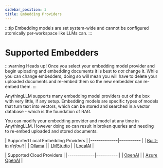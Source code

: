 ```yaml
---
sidebar_position: 3
title: Embedding Providers
---
```


:::tip 
  Embedding models are set system-wide and cannot be configured atomically per-workspace like LLMs can.
:::

# Supported Embedders

:::warning Heads up!
Once you select your embedding model provider and begin uploading and embedding documents it is best to _not_ change it.
While you can change embedders, doing so will mean you will have to delete your uploaded documents and re-embed them so the new
embedder can re-embed them.
:::

AnythingLLM supports many embedding model providers out of the box with very little, if any setup. Embedding models are specific types of models that turn text into vectors, which can be stored and searched in a vector database - which is the foundation of RAG.

You can modify your embedding provider and model at any time in AnythingLLM. However doing so can result in broken queries and needing to re-embed uploaded and stored documents.

<div class="side-by-side">
<div class="special_table"></div>

|        Supported Local Embedding Providers   |
|--------------|-----------    |
| [Built-in](/embedders/built-in) _default_ | 
| [Ollama](/embedders/ollama) | 
| [LMStudio](/embedders/lmstudio) | 
| [LocalAI](/embedders/localai) | 

<!-- | [llama.cpp](/llms/azure-openai) | -->

<div class="special_table"></div>

|        Supported Cloud Providers       |
|--------------|-----------    |
| [OpenAI](/embedders/openai) | 
| [Azure OpenAI](/embedders/azure-openai) | 
</div>